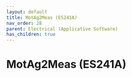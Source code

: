 ```yaml
---
layout: default
title: MotAg2Meas (ES241A)
nav_order: 28
parent: Electrical (Applicative Software)
has_children: true
---
```

# MotAg2Meas (ES241A)
